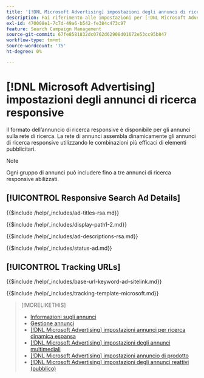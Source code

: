 ```yaml
---
title: '[!DNL Microsoft Advertising] impostazioni degli annunci di ricerca responsive'
description: Fai riferimento alle impostazioni per [!DNL Microsoft Advertising] annunci di ricerca responsive.
exl-id: 470008e1-7c7d-49a6-b542-fe384c473c97
feature: Search Campaign Management
source-git-commit: 67fe8581832dc0762d62908d01672e53cc95b847
workflow-type: tm+mt
source-wordcount: '75'
ht-degree: 0%

---
```


# [!DNL Microsoft Advertising] impostazioni degli annunci di ricerca responsive

Il formato dell’annuncio di ricerca responsive è disponibile per gli annunci sulla rete di ricerca. La rete di annunci assembla dinamicamente gli annunci di ricerca responsive utilizzando le combinazioni più efficaci di elementi pubblicitari.

>[!NOTE]
>
>Ogni gruppo di annunci può includere fino a tre annunci di ricerca responsive abilizzati.

## [!UICONTROL Responsive Search Ad Details]

<!-- **[!UICONTROL Ad Titles]:** -->

{{$include /help/_includes/ad-titles-rsa.md}}

<!-- **[!UICONTROL Display Path 1]**, **[!UICONTROL Display Path 2]:** -->

{{$include /help/_includes/display-path1-2.md}}

<!-- **[!UICONTROL Ad Descriptions]:** -->

{{$include /help/_includes/ad-descriptions-rsa.md}}

<!-- **[!UICONTROL Status]:** -->

{{$include /help/_includes/status-ad.md}}

## [!UICONTROL Tracking URLs]

<!-- **[!UICONTROL Base URl]:** -->

{{$include /help/_includes/base-url-keyword-ad-sitelink.md}}

<!-- **[!UICONTROL Tracking Template]:** -->

{{$include /help/_includes/tracking-template-microsoft.md}}


>[!MORELIKETHIS]
>
>* [Informazioni sugli annunci](ad-about.md)
>* [Gestione annunci](ad-manage.md)
>* [[!DNL Microsoft Advertising] impostazioni annunci per ricerca dinamica espansa](ad-settings-microsoft-dsa.md)
>* [[!DNL Microsoft Advertising] impostazioni degli annunci multimediali](ad-settings-microsoft-multimedia.md)
>* [[!DNL Microsoft Advertising] impostazioni annuncio di prodotto](ad-settings-microsoft-product.md)
>* [[!DNL Microsoft Advertising] impostazioni degli annunci reattivi (pubblico)](ad-settings-microsoft-responsive.md)

